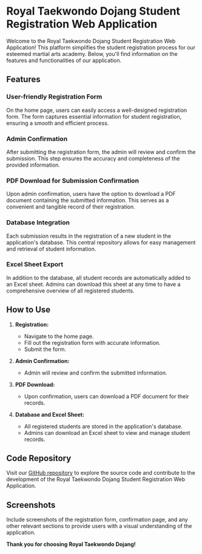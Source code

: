 # Royal Taekwondo Dojang Student Registration Web Application

Welcome to the Royal Taekwondo Dojang Student Registration Web Application! This platform simplifies the student registration process for our esteemed martial arts academy. Below, you'll find information on the features and functionalities of our application.

## Features

### User-friendly Registration Form

On the home page, users can easily access a well-designed registration form. The form captures essential information for student registration, ensuring a smooth and efficient process.

### Admin Confirmation

After submitting the registration form, the admin will review and confirm the submission. This step ensures the accuracy and completeness of the provided information.

### PDF Download for Submission Confirmation

Upon admin confirmation, users have the option to download a PDF document containing the submitted information. This serves as a convenient and tangible record of their registration.

### Database Integration

Each submission results in the registration of a new student in the application's database. This central repository allows for easy management and retrieval of student information.

### Excel Sheet Export

In addition to the database, all student records are automatically added to an Excel sheet. Admins can download this sheet at any time to have a comprehensive overview of all registered students.

## How to Use

1. **Registration:**
   - Navigate to the home page.
   - Fill out the registration form with accurate information.
   - Submit the form.

2. **Admin Confirmation:**
   - Admin will review and confirm the submitted information.

3. **PDF Download:**
   - Upon confirmation, users can download a PDF document for their records.

4. **Database and Excel Sheet:**
   - All registered students are stored in the application's database.
   - Admins can download an Excel sheet to view and manage student records.

## Code Repository

Visit our [GitHub repository](https://github.com/alhussain50/royaltkd/) to explore the source code and contribute to the development of the Royal Taekwondo Dojang Student Registration Web Application.

## Screenshots

Include screenshots of the registration form, confirmation page, and any other relevant sections to provide users with a visual understanding of the application.

**Thank you for choosing Royal Taekwondo Dojang!**
